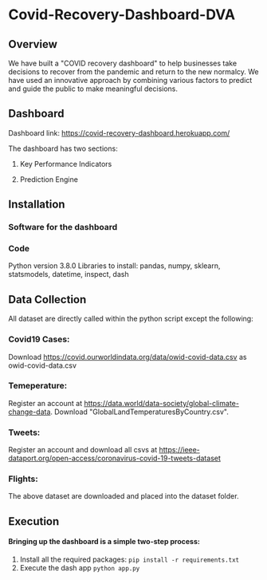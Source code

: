 # Covid-Recovery-Dashboard-DVA

## Overview
We have built a "COVID recovery dashboard" to help businesses take decisions to recover from the pandemic and return to the new normalcy. We have used an innovative approach by combining various factors to predict and guide the public to make meaningful decisions.

## Dashboard

Dashboard link: https://covid-recovery-dashboard.herokuapp.com/

The dashboard has two sections:

1. Key Performance Indicators




2. Prediction Engine



## Installation

### Software for the dashboard

### Code
Python version 3.8.0
Libraries to install: pandas, numpy, sklearn, statsmodels, datetime, inspect, dash


## Data Collection
All dataset are directly called within the python script except the following:
### Covid19 Cases:
Download https://covid.ourworldindata.org/data/owid-covid-data.csv as owid-covid-data.csv
### Temeperature: 
Register an account at https://data.world/data-society/global-climate-change-data. Download "GlobalLandTemperaturesByCountry.csv".
### Tweets:
Register an account and download all csvs at https://ieee-dataport.org/open-access/coronavirus-covid-19-tweets-dataset
### Flights:




The above dataset are downloaded and placed into the dataset folder.

## Execution 

#### Bringing up the dashboard is a simple two-step process:
1. Install all the required packages:
`pip install -r requirements.txt`
2. Execute the dash app
`python app.py`

